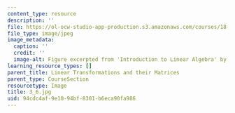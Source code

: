 ```yaml
---
content_type: resource
description: ''
file: https://ol-ocw-studio-app-production.s3.amazonaws.com/courses/18-06sc-linear-algebra-fall-2011/94cdc4af9e1094bf8301b6eca90fa986_3_6.jpg
file_type: image/jpeg
image_metadata:
  caption: ''
  credit: ''
  image-alt: Figure excerpted from 'Introduction to Linear Algebra' by G.S. Strang
learning_resource_types: []
parent_title: Linear Transformations and their Matrices
parent_type: CourseSection
resourcetype: Image
title: 3_6.jpg
uid: 94cdc4af-9e10-94bf-8301-b6eca90fa986
---
```

